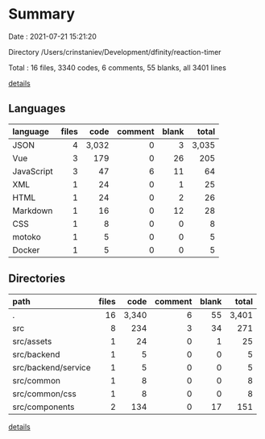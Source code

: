 # Summary

Date : 2021-07-21 15:21:20

Directory /Users/crinstaniev/Development/dfinity/reaction-timer

Total : 16 files,  3340 codes, 6 comments, 55 blanks, all 3401 lines

[details](details.md)

## Languages
| language | files | code | comment | blank | total |
| :--- | ---: | ---: | ---: | ---: | ---: |
| JSON | 4 | 3,032 | 0 | 3 | 3,035 |
| Vue | 3 | 179 | 0 | 26 | 205 |
| JavaScript | 3 | 47 | 6 | 11 | 64 |
| XML | 1 | 24 | 0 | 1 | 25 |
| HTML | 1 | 24 | 0 | 2 | 26 |
| Markdown | 1 | 16 | 0 | 12 | 28 |
| CSS | 1 | 8 | 0 | 0 | 8 |
| motoko | 1 | 5 | 0 | 0 | 5 |
| Docker | 1 | 5 | 0 | 0 | 5 |

## Directories
| path | files | code | comment | blank | total |
| :--- | ---: | ---: | ---: | ---: | ---: |
| . | 16 | 3,340 | 6 | 55 | 3,401 |
| src | 8 | 234 | 3 | 34 | 271 |
| src/assets | 1 | 24 | 0 | 1 | 25 |
| src/backend | 1 | 5 | 0 | 0 | 5 |
| src/backend/service | 1 | 5 | 0 | 0 | 5 |
| src/common | 1 | 8 | 0 | 0 | 8 |
| src/common/css | 1 | 8 | 0 | 0 | 8 |
| src/components | 2 | 134 | 0 | 17 | 151 |

[details](details.md)